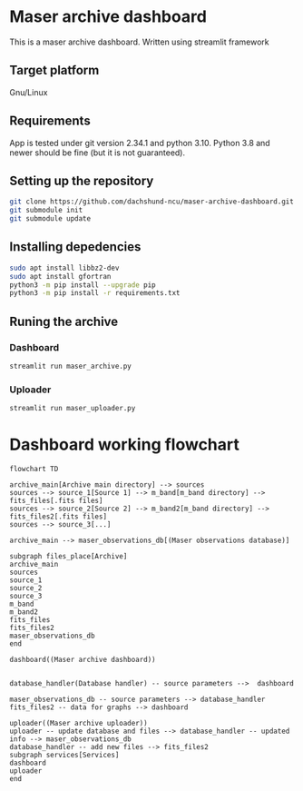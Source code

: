 # Maser archive dashboard
This is a maser archive dashboard. Written using streamlit framework
## Target platform
Gnu/Linux
## Requirements
App is tested under git version 2.34.1 and python 3.10.
Python 3.8 and newer should be fine (but it is not guaranteed).
## Setting up the repository
```bash
git clone https://github.com/dachshund-ncu/maser-archive-dashboard.git
git submodule init
git submodule update
```
## Installing depedencies
```bash
sudo apt install libbz2-dev
sudo apt install gfortran
python3 -m pip install --upgrade pip
python3 -m pip install -r requirements.txt
```

## Runing the archive
### Dashboard
```bash
streamlit run maser_archive.py
```
### Uploader
```bash
streamlit run maser_uploader.py
```

# Dashboard working flowchart
```mermaid
flowchart TD

archive_main[Archive main directory] --> sources
sources --> source_1[Source 1] --> m_band[m_band directory] --> fits_files[.fits files]
sources --> source_2[Source 2] --> m_band2[m_band directory] --> fits_files2[.fits files]
sources --> source_3[...]

archive_main --> maser_observations_db[(Maser observations database)]

subgraph files_place[Archive]
archive_main
sources
source_1
source_2
source_3
m_band
m_band2
fits_files
fits_files2
maser_observations_db
end

dashboard((Maser archive dashboard))


database_handler(Database handler) -- source parameters -->  dashboard 

maser_observations_db -- source parameters --> database_handler
fits_files2 -- data for graphs --> dashboard

uploader((Maser archive uploader))
uploader -- update database and files --> database_handler -- updated info --> maser_observations_db
database_handler -- add new files --> fits_files2
subgraph services[Services]
dashboard
uploader
end
```